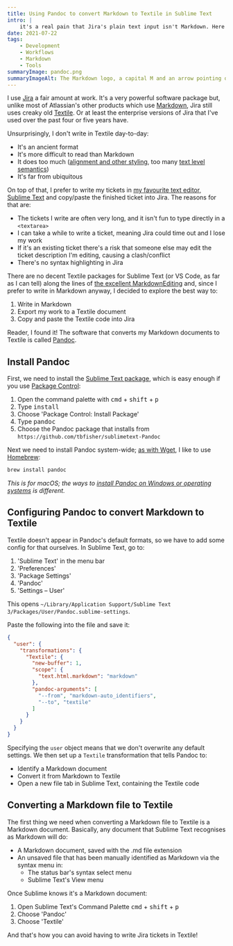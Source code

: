 ```yaml
---
title: Using Pandoc to convert Markdown to Textile in Sublime Text
intro: |
    it's a real pain that Jira's plain text input isn't Markdown. Here's how to I write in Markdown and export to Textile, ready to paste into Jira.
date: 2021-07-22
tags:
    - Development
    - Workflows
    - Markdown
    - Tools
summaryImage: pandoc.png
summaryImageAlt: The Markdown logo, a capital M and an arrow pointing down, and the Textile logo, the word ‘textile’ in a lowercase serif font
---
```


I use [Jira](https://www.atlassian.com/software/jira) a fair amount at work. It's a very powerful software package but, unlike most of Atlassian's other products which use [Markdown](/resources/what-is-markdown), Jira still uses creaky old [Textile](https://textile-lang.com). Or at least the enterprise versions of Jira that I've used over the past four or five years have.

Unsurprisingly, I don't write in Textile day-to-day:

- It's an ancient format
- It's more difficult to read than Markdown
- It does too much ([alignment and other styling](https://textile-lang.com/category/attributes/), too many [text level semantics](/blog/be-careful-with-strikethrough))
- It's far from ubiquitous

On top of that, I prefer to write my tickets in [my favourite text editor, Sublime Text](/blog/still-a-sucker-for-sublime) and copy/paste the finished ticket into Jira. The reasons for that are:

- The tickets I write are often very long, and it isn't fun to type directly in a `<textarea>`
- I can take a while to write a ticket, meaning Jira could time out and I lose my work
- If it's an existing ticket there's a risk that someone else may edit the ticket description I'm editing, causing a clash/conflict
- There's no syntax highlighting in Jira

There are no decent Textile packages for Sublime Text (or VS Code, as far as I can tell) along the lines of [the excellent MarkdownEditing](https://sublimetext-markdown.github.io/MarkdownEditing/) and, since I prefer to write in Markdown anyway, I decided to explore the best way to:

1. Write in Markdown
2. Export my work to a Textile document
3. Copy and paste the Textile code into Jira

Reader, I found it! The software that converts my Markdown documents to Textile is called [Pandoc](https://pandoc.org).


## Install Pandoc

First, we need to install the [Sublime Text package](https://packagecontrol.io/packages/Pandoc), which is easy enough if you use [Package Control](https://packagecontrol.io):

1. Open the command palette with <kbd>cmd</kbd> + <kbd>shift</kbd> + <kbd>p</kbd>
2. Type <kbd>install</kbd>
3. Choose 'Package Control: Install Package'
4. Type <kbd>pandoc</kbd>
5. Choose the Pandoc package that installs from `https://github.com/tbfisher/sublimetext-Pandoc`

Next we need to install Pandoc system-wide; [as with Wget](/blog/downloading-a-website-as-html-files), I like to use [Homebrew](https://docs.brew.sh/Installation):

```bash
brew install pandoc
```

<i>This is for macOS; the ways to [install Pandoc on Windows or operating systems](https://pandoc.org/installing.html) is different.</i>


## Configuring Pandoc to convert Markdown to Textile

Textile doesn't appear in Pandoc's default formats, so we have to add some config for that ourselves. In Sublime Text, go to:

1. 'Sublime Text' in the menu bar
2. 'Preferences'
3. 'Package Settings'
4. 'Pandoc'
5. 'Settings – User'

This opens `~/Library/Application Support/Sublime Text 3/Packages/User/Pandoc.sublime-settings`.

Paste the following into the file and save it:

```json
{
  "user": {
    "transformations": {
      "Textile": {
        "new-buffer": 1,
        "scope": {
          "text.html.markdown": "markdown"
        },
        "pandoc-arguments": [
          "--from", "markdown-auto_identifiers",
          "--to", "textile"
        ]
      }
    }
  }
}
```

Specifying the `user` object means that we don't overwrite any default settings. We then set up a `Textile` transformation that tells Pandoc to:

- Identify a Markdown document
- Convert it from Markdown to Textile
- Open a new file tab in Sublime Text, containing the Textile code


## Converting a Markdown file to Textile

The first thing we need when converting a Markdown file to Textile is a Markdown document. Basically, any document that Sublime Text recognises as Markdown will do:

- A Markdown document, saved with the .md file extension
- An unsaved file that has been manually identified as Markdown via the syntax menu in:
    - The status bar's syntax select menu
    - Sublime Text's View menu

Once Sublime knows it's a Markdown document:

1. Open Sublime Text's Command Palette <kbd>cmd</kbd> + <kbd>shift</kbd> + <kbd>p</kbd>
2. Choose 'Pandoc'
3. Choose 'Textile'

And that's how you can avoid having to write Jira tickets in Textile!
